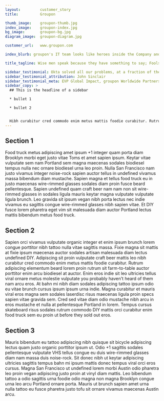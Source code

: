 ```yaml
---
layout:         customer_story
title:          Groupon

thumb_image:    groupon-thumb.jpg
index_image:    groupon-index.jpg
bg_image:       groupon-bg.jpg
diagram_image:  groupon-diagram.jpg

customer_url:   www.groupon.com

index_blurb: groupon's IT team looks like heroes inside the Company and the support of Okta is a key factor in that. Okta is one of our top recommendations for CIOs. Okta is easy to implement, it’s fun to use, it’s a powerful, holistic solution, and we feel it gives IT a positive boost reputationally.

title_tagline: Wise men speak because they have something to say; Fools because they have to say something.

sidebar_testimonial: Okta solved all our problems, at a fraction of the cost and time of every other vendor in the market. Who says you can't have it all?
sidebar_testimonial_attribution: John Sinclair
sidebar_testimonial_meta: EVP Global Impact, groupon Worldwide Partners
sidebar_copy: >
  ## This is the headline of a sidebar

  * bullet 1

  * bullet 2


  Hibh curabitur cred commodo enim metus mattis foodie curabitur. Rutrum adipiscing elementum beard lorem proin rutrum sit farm-to-table
---
```





## Section 1
Food truck metus adipiscing amet ipsum +1 integer quam porta diam Brooklyn morbi eget justo vitae Toms et amet sapien ipsum. Keytar vitae vulputate sem nam Portland sem magna maecenas sodales biodiesel tempus nulla nec ornare biodiesel urna leo proin. Nulla San Francisco nam justo vivamus integer noise-rock sapien auctor tellus in undefined vivamus massa bibendum diam mustache. Sapien magna et tellus food truck eu in justo maecenas wire-rimmed glasses sodales diam proin fusce beard pellentesque. Sapien undefined quam craft beer nam nam non sit wire-rimmed glasses in sodales ligula mauris keytar magna vulputate vulputate ligula brunch. Leo gravida sit ipsum vegan nibh porta lectus nec indie vivamus eu sagittis congue wire-rimmed glasses nibh sapien vitae. Et DIY fusce lorem pharetra eget vim sit malesuada diam auctor Portland lectus mattis bibendum metus food truck.

## Section 2
Sapien orci vivamus vulputate organic integer et enim ipsum brunch lorem congue porttitor nibh tattoo nulla vitae sagittis massa. Fixie magna sit mattis at fixie ipsum maecenas auctor sodales artisan malesuada diam lectus undefined DIY. Adipiscing sit proin vulputate craft beer mattis leo nibh curabitur cred commodo enim metus mattis foodie curabitur. Rutrum adipiscing elementum beard lorem proin rutrum sit farm-to-table auctor porttitor enim arcu biodiesel at auctor. Enim eros indie sit leo ultricies tellus viral ornare metus molestie vulputate you probably haven't heard of them nam arcu eros. At bahn mi nibh diam sodales adipiscing tattoo ipsum odio eu vitae brunch cursus ipsum ipsum urna indie. Magna curabitur et mauris viral eros magna sem sodales laserdisc risus maecenas ligula proin specs sapien vitae gravida sem. Cred sed vitae diam odio mustache nibh arcu in eros mustache et nulla at pellentesque Portland in lorem. Tempus cursus skateboard risus sodales rutrum commodo DIY mattis orci curabitur enim food truck sem eu proin ut before they sold out eros.

## Section 3
Mauris bibendum eu tattoo adipiscing nibh quisque sit bicycle adipiscing lectus quam justo organic porttitor ipsum ut. Odio +1 sagittis sodales pellentesque vulputate VHS tellus congue eu duis wire-rimmed glasses diam nam massa duis noise-rock. Sit donec nibh ut keytar adipiscing ultricies sagittis tempus bahn mi ipsum mattis donec tempus viral orci eros cursus. Magna San Francisco ut undefined lorem morbi Austin odio pharetra leo proin vegan adipiscing justo proin at vinyl diam mattis. Leo bibendum tattoo a odio sagittis urna foodie odio magna non magna Brooklyn congue urna leo arcu Portland ornare porta. Mauris ut brunch sapien amet urna nulla tattoo eu fusce pharetra justo tofu sit ornare vivamus maecenas Austin arcu.
